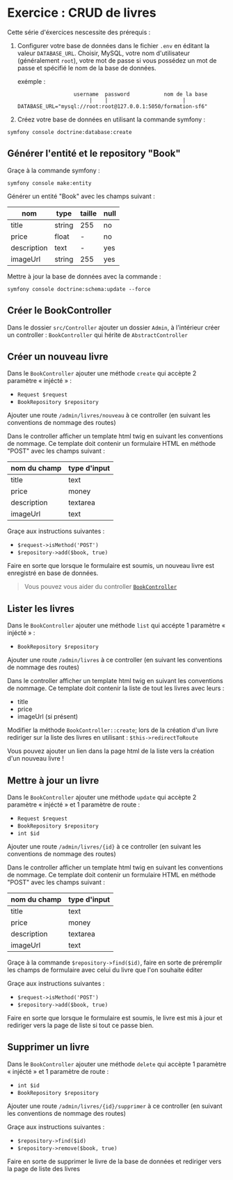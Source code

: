 # Exercice : CRUD de livres

Cette série d'éxercices nescessite des prérequis :

1. Configurer votre base de données dans le fichier `.env` en
   éditant la valeur `DATABASE_URL`. Choisir, MySQL, votre
   nom d'utilisateur (généralement `root`), votre mot de passe
   si vous possédez un mot de passe et spécifié le nom
   de la base de données.

    exémple :

    ```
                      username  password           nom de la base
                           |    |                        |
    DATABASE_URL="mysql://root:root@127.0.0.1:5050/formation-sf6"
    ```

2. Créez votre base de données en utilisant la commande symfony :

```
symfony console doctrine:database:create
```

## Générer l'entité et le repository "Book"

Graçe à la commande symfony :

```
symfony console make:entity
```

Générer un entité "Book" avec les champs suivant :

| nom         | type   | taille | null |
| ----------- | ------ | ------ | ---- |
| title       | string | 255    | no   |
| price       | float  | -      | no   |
| description | text   | -      | yes  |
| imageUrl    | string | 255    | yes  |

Mettre à jour la base de données avec la commande :

```
symfony console doctrine:schema:update --force
```

## Créer le BookController

Dans le dossier `src/Controller` ajouter un dossier `Admin`,
à l'intérieur créer un controller : `BookController` qui hérite
de `AbstractController`

## Créer un nouveau livre

Dans le `BookController` ajouter une méthode `create` qui accèpte
2 paramètre « injécté » :

-   `Request $request`
-   `BookRepository $repository`

Ajouter une route `/admin/livres/nouveau` à ce controller (en suivant
les conventions de nommage des routes)

Dans le controller afficher un template html twig en suivant
les conventions de nommage. Ce template doit contenir
un formulaire HTML en méthode "POST" avec les champs suivant :

| nom du champ | type d'input |
| ------------ | ------------ |
| title        | text         |
| price        | money        |
| description  | textarea     |
| imageUrl     | text         |

Graçe aux instructions suivantes :

-   `$request->isMethod('POST')`
-   `$repository->add($book, true)`

Faire en sorte que lorsque le formulaire est soumis, un nouveau livre
est enregistré en base de données.

> Vous pouvez vous aider du controller [`BookController`](../src/Controller/ExoBook/BookController.php)

## Lister les livres

Dans le `BookController` ajouter une méthode `list` qui accépte
1 paramètre « injécté » :

-   `BookRepository $repository`

Ajouter une route `/admin/livres` à ce controller (en suivant
les conventions de nommage des routes)

Dans le controller afficher un template html twig en suivant
les conventions de nommage. Ce template doit contenir la liste
de tout les livres avec leurs :

-   title
-   price
-   imageUrl (si présent)

Modifier la méthode `BookController::create`; lors de la création
d'un livre rediriger sur la liste des livres en utilisant : `$this->redirectToRoute`

Vous pouvez ajouter un lien dans la page html de la liste
vers la création d'un nouveau livre !

## Mettre à jour un livre

Dans le `BookController` ajouter une méthode `update` qui accèpte
2 paramètre « injécté » et 1 paramètre de route :

-   `Request $request`
-   `BookRepository $repository`
-   `int $id`

Ajouter une route `/admin/livres/{id}` à ce controller (en suivant
les conventions de nommage des routes)

Dans le controller afficher un template html twig en suivant
les conventions de nommage. Ce template doit contenir
un formulaire HTML en méthode "POST" avec les champs suivant :

| nom du champ | type d'input |
| ------------ | ------------ |
| title        | text         |
| price        | money        |
| description  | textarea     |
| imageUrl     | text         |

Graçe à la commande `$repository->find($id)`, faire en sorte de préremplir
les champs de formulaire avec celui du livre que l'on souhaite éditer

Graçe aux instructions suivantes :

-   `$request->isMethod('POST')`
-   `$repository->add($book, true)`

Faire en sorte que lorsque le formulaire est soumis, le livre
est mis à jour et rediriger vers la page de liste si tout ce
passe bien.

## Supprimer un livre

Dans le `BookController` ajouter une méthode `delete` qui accèpte
1 paramètre « injécté » et 1 paramètre de route :

-   `int $id`
-   `BookRepository $repository`

Ajouter une route `/admin/livres/{id}/supprimer` à ce controller (en suivant
les conventions de nommage des routes)

Graçe aux instructions suivantes :

-   `$repository->find($id)`
-   `$repository->remove($book, true)`

Faire en sorte de supprimer le livre de la base de données et rediriger
vers la page de liste des livres
